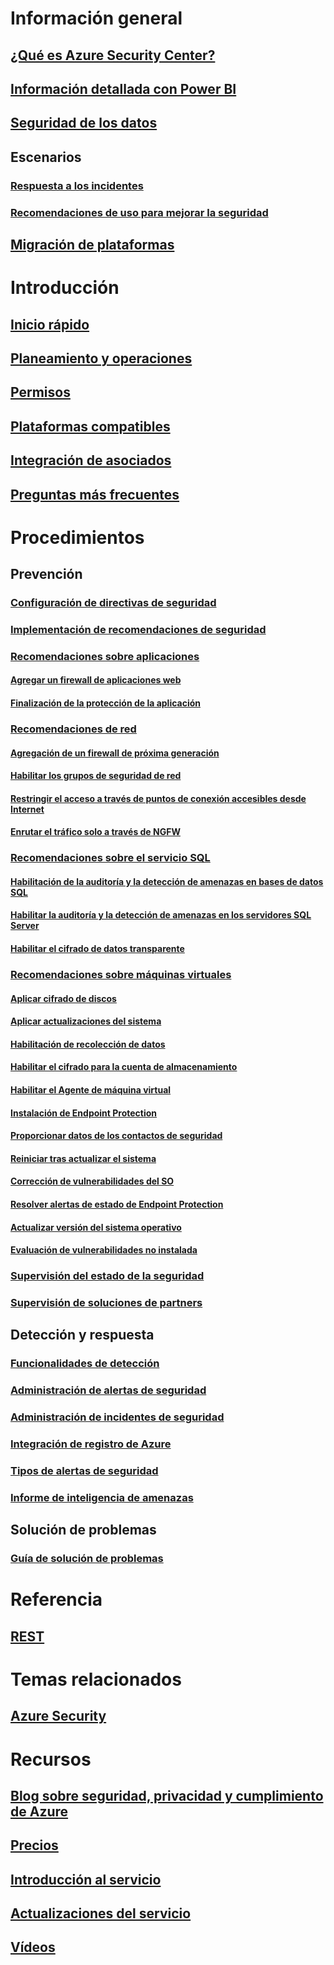 # Información general
## [¿Qué es Azure Security Center?](security-center-intro.md)
## [Información detallada con Power BI](security-center-powerbi.md)
## [Seguridad de los datos](security-center-data-security.md)
## Escenarios
### [Respuesta a los incidentes](security-center-incident-response.md)
### [Recomendaciones de uso para mejorar la seguridad](security-center-using-recommendations.md)
## [Migración de plataformas](security-center-platform-migration.md)

# Introducción
## [Inicio rápido](security-center-get-started.md)
## [Planeamiento y operaciones](security-center-planning-and-operations-guide.md)
## [Permisos](security-center-permissions.md)
## [Plataformas compatibles](security-center-os-coverage.md)
## [Integración de asociados](security-center-partner-integration.md)
## [Preguntas más frecuentes](security-center-faq.md)

# Procedimientos

## Prevención
### [Configuración de directivas de seguridad](security-center-policies.md)
### [Implementación de recomendaciones de seguridad](security-center-recommendations.md)

### [Recomendaciones sobre aplicaciones](security-center-application-recommendations.md)
#### [Agregar un firewall de aplicaciones web](security-center-add-web-application-firewall.md)
#### [Finalización de la protección de la aplicación](security-center-add-web-application-firewall.md#finalize-application-protection)

### [Recomendaciones de red](security-center-network-recommendations.md)
#### [Agregación de un firewall de próxima generación](security-center-add-next-generation-firewall.md)
#### [Habilitar los grupos de seguridad de red](security-center-enable-network-security-groups.md)
#### [Restringir el acceso a través de puntos de conexión accesibles desde Internet](security-center-restrict-access-through-internet-facing-endpoints.md)
#### [Enrutar el tráfico solo a través de NGFW](security-center-add-next-generation-firewall.md#route-traffic-through-ngfw-only)

### [Recomendaciones sobre el servicio SQL](security-center-sql-service-recommendations.md)
#### [Habilitación de la auditoría y la detección de amenazas en bases de datos SQL](security-center-enable-auditing-on-sql-databases.md)
#### [Habilitar la auditoría y la detección de amenazas en los servidores SQL Server](security-center-enable-auditing-on-sql-servers.md)
#### [Habilitar el cifrado de datos transparente](security-center-enable-transparent-data-encryption.md)

### [Recomendaciones sobre máquinas virtuales](security-center-virtual-machine-recommendations.md)
#### [Aplicar cifrado de discos](security-center-apply-disk-encryption.md)
#### [Aplicar actualizaciones del sistema](security-center-apply-system-updates.md)
#### [Habilitación de recolección de datos](security-center-enable-data-collection.md)
#### [Habilitar el cifrado para la cuenta de almacenamiento](security-center-enable-encryption-for-storage-account.md)
#### [Habilitar el Agente de máquina virtual](security-center-enable-vm-agent.md)
#### [Instalación de Endpoint Protection](security-center-install-endpoint-protection.md)
#### [Proporcionar datos de los contactos de seguridad](security-center-provide-security-contact-details.md)
#### [Reiniciar tras actualizar el sistema](security-center-apply-system-updates.md#reboot-after-system-updates)
#### [Corrección de vulnerabilidades del SO](security-center-remediate-os-vulnerabilities.md)
#### [Resolver alertas de estado de Endpoint Protection](security-center-resolve-endpoint-protection-health-alerts.md)
#### [Actualizar versión del sistema operativo](security-center-update-os-version.md)
#### [Evaluación de vulnerabilidades no instalada](security-center-vulnerability-assessment-recommendations.md)

### [Supervisión del estado de la seguridad](security-center-monitoring.md)
### [Supervisión de soluciones de partners](security-center-partner-solutions.md)

## Detección y respuesta
### [Funcionalidades de detección](security-center-detection-capabilities.md)
### [Administración de alertas de seguridad](security-center-managing-and-responding-alerts.md)
### [Administración de incidentes de seguridad](security-center-incident.md)
### [Integración de registro de Azure](security-center-integrating-alerts-with-log-integration.md)
### [Tipos de alertas de seguridad](security-center-alerts-type.md)
### [Informe de inteligencia de amenazas](security-center-threat-report.md)

## Solución de problemas
### [Guía de solución de problemas](security-center-troubleshooting-guide.md)

# Referencia
## [REST](https://msdn.microsoft.com/en-US/library/mt704034(Azure.100).aspx)

# Temas relacionados
## [Azure Security](/azure/security/)

# Recursos
## [Blog sobre seguridad, privacidad y cumplimiento de Azure](http://blogs.msdn.com/b/azuresecurity/)
## [Precios](security-center-pricing.md)
## [Introducción al servicio](https://azure.microsoft.com/services/security-center/)
## [Actualizaciones del servicio](https://azure.microsoft.com/updates/?product=security-center)
## [Vídeos](https://azure.microsoft.com/documentation/videos/index/?services=security-center)
